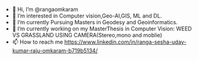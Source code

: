 - 👋 Hi, I’m @rangaomkaram
- 👀 I’m interested in Computer vision,Geo-AI,GIS, ML and DL.
- 🌱 I’m currently Pursuing Masters in Geodesy and Geoinformatics.
- 💞️ I’m currently working  on my MasterThesis in Computer Vision: WEED VS GRASSLAND USING CAMERA(Stereo,mono and moblie)
- 📫 How to reach me https://www.linkedin.com/in/ranga-sesha-uday-kumar-raju-omkaram-b719b5134/

<!---
rangaomkaram/rangaomkaram is a ✨ special ✨ repository because its `README.md` (this file) appears on your GitHub profile.
You can click the Preview link to take a look at your changes.
--->
